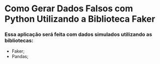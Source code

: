 
# Como Gerar Dados Falsos com Python Utilizando a Biblioteca Faker


### Essa aplicação será feita com dados simulados utilizando as bibliotecas:

* Faker;
* Pandas;
